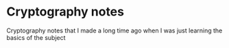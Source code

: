# Cryptography notes

Cryptography notes that I made a long time ago when I was just learning the basics of the subject
